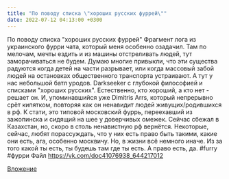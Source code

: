 ```yaml
---
title: "По поводу списка \"хороших русских фуррей\""
date: 2022-07-12 04:13:00 +0300
---
```


По поводу списка "хороших русских фуррей"
Фрагмент лога из украинского фурри чата, который меня особенно озадачил.
Там по мелочам, мечты ездить и из машины отстреливать людей, тут заморачиваться не будем. Думаю многие привыкли, что эти существа радуются когда детей на части разрывает, или когда массовый забой людей на остановках общественного транспорта устраивают.
А тут у нас небольшой батл уродов. Darkseeker с глубокой философией и списками "хороших русских". Естественно, кто хороший, а кто нет - решает он.
И, упоминавшийся уже Dimitris Arrs, который непрерывно срёт кипятком, повторяя как он ненавидит людей живущих/родившихся в рф. К стати, это типовой московский фуррь, переехавший из зажопинска и сидящий на шее у доверчивых омежек. Сейчас сбежал в Казахстан, но, скоро в столь ненавистную рф вернётся.
Некоторые, сейчас, любят порассуждать, что у них есть право быть такими, какие они есть, ага, особенно москвичу. Но, в жизни всё немного иначе. Из за того какой ты есть, ты будешь там где ты есть. А право есть, да.
#furry #фурри
Файл
https://vk.com/doc41076938_644217012

[Вложение](https://vk.com/doc41076938_644217012)
